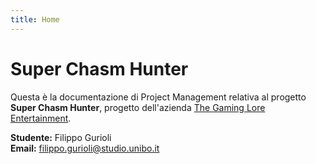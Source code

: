 ```yaml
---
title: Home
---
```


# Super Chasm Hunter

Questa è la documentazione di Project Management relativa al progetto **Super Chasm Hunter**, progetto dell'azienda [The Gaming Lore Entertainment](https://x.com/TheGamingLoreE).

**Studente:** Filippo Gurioli  
**Email:** filippo.gurioli@studio.unibo.it